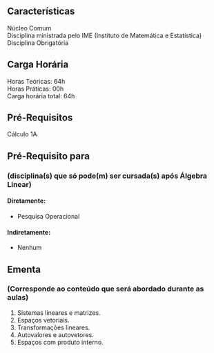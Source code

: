 ## Características  
Núcleo Comum  
Disciplina ministrada pelo IME (Instituto de Matemática e Estatística)  
Disciplina Obrigatória  

## Carga Horária  
Horas Teóricas: 64h  
Horas Práticas: 00h  
Carga horária total: 64h  

## Pré-Requisitos  
Cálculo 1A  

## Pré-Requisito para  
### (disciplina(s) que só pode(m) ser cursada(s) após Álgebra Linear)  
  
#### Diretamente:
* Pesquisa Operacional     

#### Indiretamente:  
  * Nenhum

## Ementa  
### (Corresponde ao conteúdo que será abordado durante as aulas)  
1.  Sistemas lineares e matrizes.
2.  Espaços vetoriais.
3.  Transformações lineares.
4.  Autovalores e autovetores.
5.  Espaços com produto interno.
